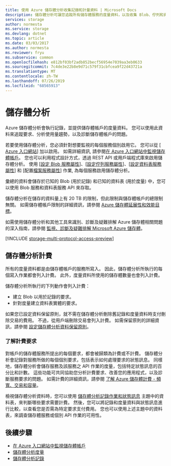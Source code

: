 ```yaml
---
title: 使用 Azure 儲存體分析收集記錄和計量資料 | Microsoft Docs
description: 儲存體分析可讓您追蹤所有儲存體服務的度量資料，以及收集 Blob、佇列和資料表儲存體的記錄。
services: storage
author: normesta
ms.service: storage
ms.devlang: dotnet
ms.topic: article
ms.date: 03/03/2017
ms.author: normesta
ms.reviewer: fryu
ms.subservice: common
ms.openlocfilehash: e812bf03bf2adb852becf56954e7039aa3eb0633
ms.sourcegitcommit: 7c4de3e22b8e9d71c579f31cbfcea9f22d43721a
ms.translationtype: MT
ms.contentlocale: zh-TW
ms.lasthandoff: 07/26/2019
ms.locfileid: "68565913"
---
```

# <a name="storage-analytics"></a>儲存體分析

Azure 儲存體分析會執行記錄，並提供儲存體帳戶的度量資料。 您可以使用此資料來追蹤要求、分析使用量趨勢，以及診斷儲存體帳戶的問題。

若要使用儲存體分析，您必須針對想要監視的每個服務個別啟用它。 您可以從 [ [Azure 入口網站](https://portal.azure.com)] 加以啟用。 如需詳細資訊, 請參閱[在 Azure 入口網站中監視儲存體帳戶](storage-monitor-storage-account.md)。 您也可以利用程式設計方式，透過 REST API 或用戶端程式庫來啟用儲存體分析。 使用 [[設定 Blob 服務屬性](/rest/api/storageservices/set-blob-service-properties)]、[[設定佇列服務屬性](/rest/api/storageservices/set-queue-service-properties)]、[[設定資料表服務屬性](/rest/api/storageservices/set-table-service-properties)] 和 [配置[檔案服務屬性](/rest/api/storageservices/Get-File-Service-Properties)] 作業, 為每個服務啟用儲存體分析。

彙總的資料會儲存於已知的 Blob (用於記錄) 和已知的資料表 (用於度量) 中，您可以使用 Blob 服務和資料表服務 API 來存取。

儲存體分析在儲存的資料量上有 20 TB 的限制，但此限制與儲存體帳戶的總限制無關。 如需儲存體帳戶限制的詳細資訊，請參閱 [Azure 儲存體延展性和效能目標](storage-scalability-targets.md)。

如需使用儲存體分析和其他工具來識別、診斷及疑難排解 Azure 儲存體相關問題的深入指南，請參閱 [監視、診斷及疑難排解 Microsoft Azure 儲存體](storage-monitoring-diagnosing-troubleshooting.md)。

[!INCLUDE [storage-multi-protocol-access-preview](../../../includes/storage-multi-protocol-access-preview.md)]

## <a name="billing-for-storage-analytics"></a>儲存體分析計費

所有的度量資料都是由儲存體帳戶的服務所寫入。 因此，儲存體分析所執行的每個寫入作業都會列入計費。 此外，度量資料所使用的儲存體數量也會列入計費。

儲存體分析所執行的下列動作會列入計費：

* 建立 Blob 以用於記錄的要求。
* 針對度量建立資料表實體的要求。

如果您已設定資料保留原則，就不需在儲存體分析刪除舊記錄和度量資料時支付刪除交易的費用。 不過，從用戶端刪除交易會列入計費。 如需保留原則的詳細資訊，請參閱 [設定儲存體分析資料保留原則](https://msdn.microsoft.com/library/azure/hh343263.aspx)。

### <a name="understanding-billable-requests"></a>了解計費要求

對帳戶的儲存體服務所提出的每個要求，都會被歸類為計費或不計費。 儲存體分析會記錄對服務所做的每個個別要求，包括表示如何處理要求的狀態訊息。 同樣地，儲存體分析會儲存服務及該服務之 API 作業的度量，包括特定狀態訊息的百分比和計數。 這些功能可共同協助您分析計費要求、改善您的應用程式，以及診斷服務要求的問題。 如需計費的詳細資訊，請參閱 [了解 Azure 儲存體計費 - 頻寬、交易和容量](https://blogs.msdn.com/b/windowsazurestorage/archive/2010/07/09/understanding-windows-azure-storage-billing-bandwidth-transactions-and-capacity.aspx)。

檢視儲存體分析資料時，您可以使用 [儲存體分析記錄作業和狀態訊息](/rest/api/storageservices/storage-analytics-logged-operations-and-status-messages) 主題中的資料表，來判斷哪些要求需要計費。 然後，您可以將記錄和度量資料與狀態訊息進行比較，以查看您是否需為特定要求支付費用。 您也可以使用上述主題中的資料表，來調查儲存體服務或個別 API 作業的可用性。

## <a name="next-steps"></a>後續步驟
* [在 Azure 入口網站中監視儲存體帳戶](storage-monitor-storage-account.md)
* [儲存體分析度量](storage-analytics-metrics.md)
* [儲存體分析記錄](storage-analytics-logging.md)
